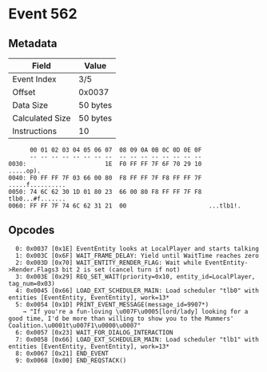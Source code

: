 # Event 562

## Metadata

| Field           | Value    |
|-----------------|----------|
| Event Index     | 3/5      |
| Offset          | 0x0037   |
| Data Size       | 50 bytes |
| Calculated Size | 50 bytes |
| Instructions    | 10       |

```
      00 01 02 03 04 05 06 07  08 09 0A 0B 0C 0D 0E 0F
      -- -- -- -- -- -- -- --  -- -- -- -- -- -- -- --
0030:                      1E  F0 FF FF 7F 6F 70 29 10         .....op).
0040: F0 FF FF 7F 03 66 00 80  F8 FF FF 7F F8 FF FF 7F  .....f..........
0050: 74 6C 62 30 1D 01 80 23  66 00 80 F8 FF FF 7F F8  tlb0...#f.......
0060: FF FF 7F 74 6C 62 31 21  00                       ...tlb1!.       
```

## Opcodes

```
  0: 0x0037 [0x1E] EventEntity looks at LocalPlayer and starts talking
  1: 0x003C [0x6F] WAIT_FRAME_DELAY: Yield until WaitTime reaches zero
  2: 0x003D [0x70] WAIT_ENTITY_RENDER_FLAG: Wait while EventEntity->Render.Flags3 bit 2 is set (cancel turn if not)
  3: 0x003E [0x29] REQ_SET_WAIT(priority=0x10, entity_id=LocalPlayer, tag_num=0x03)
  4: 0x0045 [0x66] LOAD_EXT_SCHEDULER_MAIN: Load scheduler "tlb0" with entities [EventEntity, EventEntity], work=13*
  5: 0x0054 [0x1D] PRINT_EVENT_MESSAGE(message_id=9907*)
    → "If you're a fun-loving \u007F\u0005[lord/lady] looking for a good time, I'd be more than willing to show you to the Mummers' Coalition.\u0001t\u007F1\u0000\u0007"
  6: 0x0057 [0x23] WAIT_FOR_DIALOG_INTERACTION
  7: 0x0058 [0x66] LOAD_EXT_SCHEDULER_MAIN: Load scheduler "tlb1" with entities [EventEntity, EventEntity], work=13*
  8: 0x0067 [0x21] END_EVENT
  9: 0x0068 [0x00] END_REQSTACK()
```
